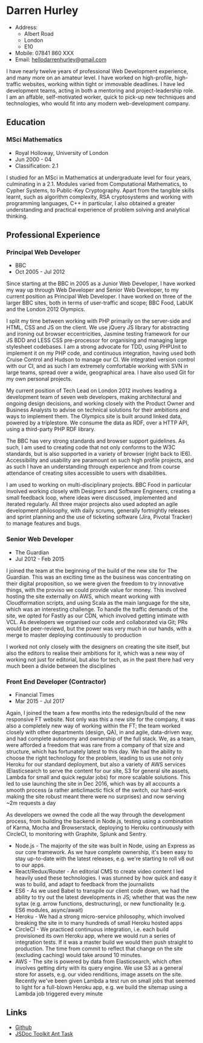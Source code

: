 # Darren Hurley

* Address:
    * Albert Road
    * London
    * E10
* Mobile: 07841 860 XXX
* Email: hellodarrenhurley@gmail.com

I have nearly twelve years of professional Web Development experience, and many more on an amateur level. I have worked on high-profile, high-traffic websites, working within tight or immovable deadlines. I have led development teams, acting in both a mentoring and project-leadership role. I am an affable, self-motivated worker, quick to pick-up new techniques and technologies, who would fit into any modern web-development company.

## Education

### MSci Mathematics

* Royal Holloway, University of London
* Jun 2000 - 04
* Classification: 2.1

I studied for an MSci in Mathematics at undergraduate level for four years, culminating in a 2.1. Modules varied from Computational Mathematics, to Cypher Systems, to Public-Key Cryptography. Apart from the tangible skills learnt, such as algorithm complexity, RSA cryptosystems and working with programming languages, C++ in particular, I also obtained a greater understanding and practical experience of problem solving and analytical thinking.

## Professional Experience

### Principal Web Developer

* BBC
* Oct 2005 - Jul 2012

Since starting at the BBC in 2005 as a Junior Web Developer, I have worked my way up through Web Developer and Senior Web Developer, to my current position as Principal Web Developer. I have worked on three of the larger BBC sites, both in terms of user-traffic and scope; BBC Food, LabUK and the London 2012 Olympics.

I split my time between working with PHP primarily on the server-side and HTML, CSS and JS on the client. We use jQuery JS library for abstracting and ironing out browser eccentricities, Jasmine testing framework for our JS BDD and LESS CSS pre-processor for organising and managing large stylesheet codebases. I am a strong advocate for TDD, using PHPUnit to implement it on my PHP code, and continuous integration, having used both Cruise Control and Hudson to manage our CI. We integrated version control with our CI, and as such I am extremely comfortable working with SVN in large teams, spread over a wide, geographical area. I have also used Git for my own personal projects.

My current position of Tech Lead on London 2012 involves leading a development team of seven web developers, making architectural and ongoing design decisions, and working closely with the Product Owner and Business Analysts to advise on technical solutions for their ambitions and ways to implement them. The Olympics site is built around linked data, powered by a triplestore. We consume the data as RDF, over a HTTP API, using a third-party PHP RDF library.

The BBC has very strong standards and browser support guidelines. As such, I am used to creating code that not only conforms to the W3C standards, but is also supported in a variety of browser (right back to IE6). Accessibility and usability are paramount on such high profile projects, and as such I have an understanding through experience and from course attendance of creating sites accessible to users with disabilities.

I am used to working on multi-disciplinary projects. BBC Food in particular involved working closely with Designers and Software Engineers, creating a small feedback loop, where ideas were discussed, implemented and iterated regularly. All three major projects also used adopted an agile development philosophy, with daily scrums, generally fortnightly releases and sprint planning and the use of ticketing software (Jira, Pivotal Tracker) to manage features and bugs.

### Senior Web Developer

* The Guardian
* Jul 2012 - Feb 2015

I joined the team at the beginning of the build of the new site for The Guardian. This was an exciting time as the business was concentrating on their digital proposition, so we were given the freedom to try innovative things, with the proviso we could provide value for money. This involved hosting the site externally on AWS, which meant working with Cloudformation scripts, and using Scala as the main language for the site, which was an interesting challenge. To handle the traffic demands of the site, we opted for Fastly as our CDN, which involved getting intimate with VCL. As developers we organised our code and collaborated via Git; PRs would be peer-reviewd, but the power was very much in our hands, with a merge to master deploying continuously to production

I worked not only closely with the designers on creating the site itself, but also the editors to realise their ambitions for it, which was a new way of working not just for editorial, but also for tech, as in the past there had very much been a divide between the disciplines

### Front End Developer (Contractor)

* Financial Times
* Mar 2015 - Jul 2017

Again, I joined the team a few months into the redesign/build of the new responsive FT website. Not only was this a new site for the company, it was also a completely new way of working within the FT; the team worked closely with other departments (design, QA), in and agile, data-driven way, and had complete autonomy and ownership of the full stack. We, as a team, were afforded a freedom that was rare from a company of that size and structure, which has fortunately latest to this day. We had the ability to choose the right technology for the problem, leading to us use not only Heroku for our standard deployment, but also a variety of AWS services (Elasticsearch to serve the content for our site, S3 for general site assets, Lambda for small and quick regular jobs) for more scalable solutions. This led to use launching the site in Dec 2016, which was by all accounts a smooth process (a rather anticlimactic flick of the switch, our hard-work making the site robust meant there were no surprises) and now serving ~2m requests a day

As developers we owned the code all the way through the development process, from building the backend in Node.js, testing using a combination of Karma, Mocha and Browserstack, deploying to Heroku continuously with CircleCI, to monitoring with Graphite, Splunk and Sentry.

* Node.js - The majority of the site was built in Node, using an Express as our core framework. As we have complete ownership, it's been easy to stay up-to-date with the latest releases, e.g. we're starting to roll v8 out to our apps.
* React/Redux/Router - An editorial CMS to create video content I led heavily used these technologies. I was stunned by how quick and easy it was to build, and adapt to feedback from the journalists
* ES6 - As we used Babel to transpile our client code down, we had the ability to try out the latest developments in JS; whether that was the new sytax (e.g. arrow functions, destructuring), or new functionality (e.g. ES6 modules, async/await)
* Heroku - We had a strong micro-service philosophy, which involved breaking the site in to many hundreds of small Heroku hosted apps
* CircleCI - We practiced continuous integration, i.e. each build provisioned its own Heroku app, where we would run a series of integration tests. If it was a master build we would then push straight to production. The time from commit to reflect that change on the site (excluding caching) would take around 10 minutes.
* AWS - The site is powered by data from Elasticsearch, which often involves getting dirty with its query engine. We use S3 as a general store for assets, e.g. our video renditions, image assets on the site. Recently we've been given Lambda a test run on small jobs that seemed to light for a full-blown Heroku app, e.g. we build the sitemap using a Lambda job triggered every minute

## Links

 * [Github](https://github.com/ironsidevsquincy)
 * [JSDoc Toolkit Ant Task](http://code.google.com/p/jsdoc-toolkit-ant-task/)
